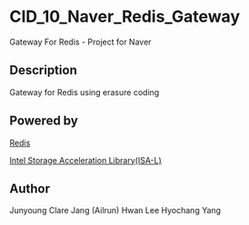 # CID_10_Naver_Redis_Gateway
Gateway For Redis - Project for Naver

## Description
Gateway for Redis using erasure coding

## Powered by
[Redis](http://redis.io/)

[Intel Storage Acceleration Library(ISA-L)](https://github.com/01org/isa-l)

## Author
Junyoung Clare Jang (Ailrun)
Hwan Lee
Hyochang Yang
